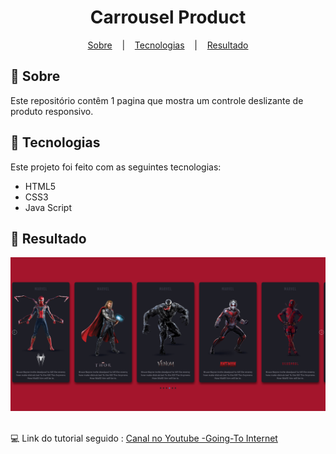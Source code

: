 <h1 align="center">
  Carrousel Product
</h1>

<p align="center">
  <a href="#open_book-sobre">Sobre</a>
  &nbsp;&nbsp;&nbsp;|&nbsp;&nbsp;&nbsp;
  <a href="#hammer-tecnologias">Tecnologias</a>
  &nbsp;&nbsp;&nbsp;|&nbsp;&nbsp;&nbsp;
  <a href="#rocket-resultado">Resultado</a>
</p>

## :open_book: Sobre
Este repositório contêm 1 pagina que mostra um controle deslizante de produto responsivo.


## :hammer: Tecnologias
Este projeto foi feito com as seguintes tecnologias:
- HTML5
- CSS3
- Java Script

## :rocket: Resultado

<div align="center">
   <img src="SourceReadme/images/01.png">
</div>

</br>

:computer: Link do tutorial seguido : [Canal no Youtube -Going-To Internet](https://www.youtube.com/watch?v=drOgpionKpY)